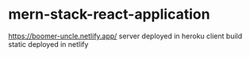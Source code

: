 # mern-stack-react-application
https://boomer-uncle.netlify.app/
server deployed in heroku
client build static deployed in netlify
